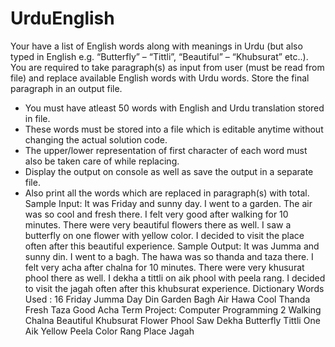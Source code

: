 # UrduEnglish
Your have a list of English words along with meanings in Urdu (but also typed in English e.g.
“Butterfly” – “Tittli”, “Beautiful” – “Khubsurat” etc..). You are required to take paragraph(s) 
as input from user (must be read from file) and replace available English words with Urdu 
words. Store the final paragraph in an output file. 
- You must have atleast 50 words with English and Urdu translation stored in file. 
- These words must be stored into a file which is editable anytime without changing 
the actual solution code.
- The upper/lower representation of first character of each word must also be taken 
care of while replacing.
- Display the output on console as well as save the output in a separate file. 
- Also print all the words which are replaced in paragraph(s) with total.
Sample Input: 
It was Friday and sunny day. I went to a garden. The air was so cool and fresh there. I felt 
very good after walking for 10 minutes. There were very beautiful flowers there as well. I 
saw a butterfly on one flower with yellow color. I decided to visit the place often after this 
beautiful experience.
Sample Output: 
It was Jumma and sunny din. I went to a bagh. The hawa was so thanda and taza there. I felt 
very acha after chalna for 10 minutes. There were very khusurat phool there as well. I dekha 
a tittli on aik phool with peela rang. I decided to visit the jagah often after this khubsurat 
experience.
Dictionary Words Used : 16
Friday Jumma
Day Din
Garden Bagh
Air Hawa
Cool Thanda
Fresh Taza
Good Acha
Term Project: Computer Programming 2
Walking Chalna
Beautiful Khubsurat
Flower Phool
Saw Dekha
Butterfly Tittli
One Aik
Yellow Peela
Color Rang
Place Jagah

